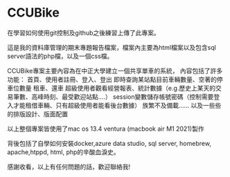 # CCUBike
在學習如何使用git控制及github之後練習上傳了此專案。


這是我的資料庫管理的期末專題報告檔案，檔案內主要為html檔案以及包含sql server語法的php檔，以及一個css檔。

CCUBike專案主要內容為在中正大學建立一個共享單車的系統，
內容包括了許多功能：
  首頁、使用者註冊、登入、登出
  即時查詢某站點目前車輛數量、空著的停車位數量
  租車、還車
  超級使用者觀看經營報表、統計數據（e.g.歷史上某天的交易筆數、高峰時刻、最受歡迎站點....）
  session變數儲存帳號密碼（控制需要登入才能租借車輛、只有超級使用者能看後台數據）
  族繁不及備載......
以及一些些的排版設計、版面配置

以上整個專案皆使用了mac os 13.4 ventura (macbook air M1 2021)製作

背後包括了自學如何安裝docker,azure data studio, sql server, homebrew, apache,htppd, html, php的辛酸血淚史。

感謝收看，以上有任何問題的話，歡迎聯絡我!
